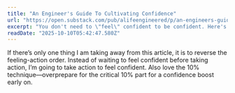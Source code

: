 ```yaml
---
title: "An Engineer's Guide To Cultivating Confidence"
url: "https://open.substack.com/pub/alifeengineered/p/an-engineers-guide-to-cultivating?utm_campaign=post&utm_medium=web"
excerpt: "You don't need to \"feel\" confident to be confident. Here's how."
readDate: "2025-10-10T05:42:47.580Z"
---
```


If there’s only one thing I am taking away from this article, it is to reverse the feeling-action order. Instead of waiting to feel confident before taking action, I’m going to take action to feel confident. Also love the 10% technique—overprepare for the critical 10% part for a confidence boost early on.
